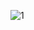 
![1](https://github.com/ertugrulsak/Code-Wizard/assets/110829506/92e1d189-69af-4685-be69-66a858716d3a)
